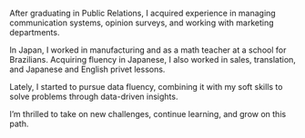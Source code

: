 After graduating in Public Relations, I acquired experience in managing communication systems, opinion surveys, and working with marketing departments.

In Japan, I worked in manufacturing and as a math teacher at a school for Brazilians. Acquiring fluency in Japanese, I also worked in sales, translation, and Japanese and English privet lessons.

Lately, I started to pursue data fluency, combining it with my soft skills to solve problems through data-driven insights.

I’m thrilled to take on new challenges, continue learning, and grow on this path.
